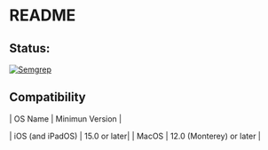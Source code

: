 # README


## Status:

[![Semgrep](https://github.com/Isaaker/Ghost_Simulator_ES/actions/workflows/semgrep.yml/badge.svg)](https://github.com/Isaaker/Ghost_Simulator_ES/actions/workflows/semgrep.yml)

## Compatibility

| OS Name | Minimun Version |

| iOS (and iPadOS) | 15.0 or later|
| MacOS | 12.0 (Monterey) or later |
